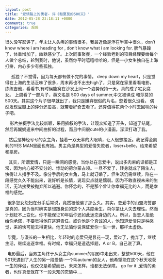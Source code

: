 ```yaml
---
layout: post
title: "爱情路上的勇者- 评《和夏莫的500天》"
date: 2012-05-28 23:18:11 +0800
comments: true
categories: 观感
---
```

<p></p><p><span>很久没写影评了，年末让人头疼的事情很多，我最近像是浮在半空中很久，don’t know where i am heading for , don’t know what i am looking for. 脾气暴躁了，体重增加了，幽默感少了。上次同事聚餐，一个经验老到的项目经理要给每个人做个总结，轮到我时，他说，虽然你平时嘻嘻哈哈的，但是一小女生独自在上海打拼，内心多少有些孤独。</span><br></p><p></p><p></p><p> &nbsp;&nbsp;&nbsp;&nbsp;&nbsp;孤独？不觉得，因为每天都有做不完的事情。 deep down my heart，只是觉得在上海的生活乏味了很多，周末再也不出去high了，只是窝在家里看看电影，练练吉他，看看书,有时候能窝在沙发上同一个姿势保持一天，真的成了宅女腐女。 上周看了一部片子，英文名是 500 days of summer,中文被译成 和莎莫的500天。其实这个片子很早就出了，我只是嫌弃很俗的片名，憋着很久没看。 偶然发现豆瓣上的评分还蛮高，就带着好奇去看了。还算值得花两个小时去回味的片子吧。</p><p> &nbsp;&nbsp;&nbsp;&nbsp;影片拍摄手法比较新颖，采用插叙的手法，让观众知道了开头，知道了结尾，然后再娓娓道来中间曲折的过程，而且中间很cute的小漫画，深深打动了我。</p><p> &nbsp;&nbsp;&nbsp;然后是神经兮兮的女主角，挂着一双无辜的大眼睛，让人很想接近。我记得金凯利的YES MAN里面也有她。男主角是典型的爱情失败者，loser+belle，给来希望和票房。</p><p> &nbsp;&nbsp;&nbsp;其实，所谓爱情，只是一瞬间的感觉，当你处在恋爱中，说出多肉麻的话都是正常，因为内心被不安分的、悸动的荷尔蒙占领。一旦不爱了，转身就成了陌生人，快得让人措手不及。像分手后的女主角，马上就订婚了。但生活仍需继续，陷在一段感觉久久不能出来，说好听是长情，说现实点就是懦弱。因为不敢直视未来的生活，无法接受被抛弃所以逃避。你怀念的，不是那个曾让你幸福无比的人，而是幸福的感觉。</p><p> &nbsp;&nbsp;很多怨女怨妇在分手后常说，竟然被他骗了那么久。其实，恋爱中的山盟海誓都是真的，因为当时确实是想跟身边的这个人共度余生，荷尔蒙让人失去理性。然而计划赶不上变化，你不能保证10年后你还如此迷恋身边的人。所以，当恋人拒绝给你承诺，不要觉得他在逃避责任，或许他是个真诚的人，他知道爱情只是种感觉，来的快可能去得更快，他无法骗你说保证爱你一生一世，那样太虚伪。</p><p> &nbsp;&nbsp;毕竟，与漫长的一生相比，年轻时的恋爱只是昙花一现，爱过了，抛弃了，继续生活，继续追逐幸福。有时候，幸福只是道选择题，A or B，自己说了算。</p><p> &nbsp;&nbsp;电影最后，当男主角终于从女主角summer的阴影中走出来，整整500天，他在501天遇到了人生的另一段爱情-一个叫autumn的女人，他希望能在这个秋天收获一生的伴侣，也仅仅是希望而已，未来怎样，谁都无法保障。 go for it ,爱情的勇者，也许真爱就在下一段未知的恋情中....</p><p></p><p></p><p></p>
